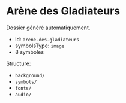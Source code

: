# Arène des Gladiateurs

Dossier généré automatiquement.

- id: `arene-des-gladiateurs`
- symbolsType: `image`
- 8 symboles

Structure:
- `background/`
- `symbols/`
- `fonts/`
- `audio/`

